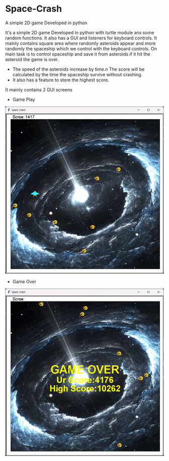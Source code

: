 # Space-Crash
A simple 2D game Developed in python


It's a simple 2D game Developed in python with turtle module ans some random functions. It also has a GUI and listeners for keyboard controls. 
It mainly contains square area where randomly asteroids appear and more randomly the spaceship which we control with the keyboard controls. On main task is to control spaceship and save it from asteroids if it hit the asteroid the game is over. 
* The speed of the asteroids increase by time.n The score will be calculated by the time the spaceship survive without crashing.
* It also has a feature to store the highest score.

It mainly contains 2 GUI screens

  * Game Play

    
![Alt text](samples/sample_1.png)



  
  * Game Over


![Alt text](samples/sample_2.png)
